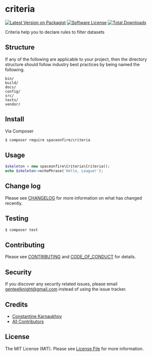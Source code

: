 # criteria

[![Latest Version on Packagist][ico-version]][link-packagist]
[![Software License][ico-license]](LICENSE.md)
[![Total Downloads][ico-downloads]][link-downloads]

Criteria help you to declare rules to filter datasets

## Structure

If any of the following are applicable to your project, then the directory structure should follow industry best practices by being named the following.

```
bin/
build/
docs/
config/
src/
tests/
vendor/
```

## Install

Via Composer

```bash
$ composer require spaceonfire/criteria
```

## Usage

```php
$skeleton = new spaceonfire\Criteria\Criteria();
echo $skeleton->echoPhrase('Hello, League!');
```

## Change log

Please see [CHANGELOG](CHANGELOG.md) for more information on what has changed recently.

## Testing

```bash
$ composer test
```

## Contributing

Please see [CONTRIBUTING](CONTRIBUTING.md) and [CODE_OF_CONDUCT](CODE_OF_CONDUCT.md) for details.

## Security

If you discover any security related issues, please email genteelknight@gmail.com instead of using the issue tracker.

## Credits

- [Constantine Karnaukhov][link-author]
- [All Contributors][link-contributors]

## License

The MIT License (MIT). Please see [License File](LICENSE.md) for more information.

[ico-version]: https://img.shields.io/packagist/v/spaceonfire/criteria.svg?style=flat-square
[ico-license]: https://img.shields.io/badge/license-MIT-brightgreen.svg?style=flat-square
[ico-downloads]: https://img.shields.io/packagist/dt/spaceonfire/criteria.svg?style=flat-square
[link-packagist]: https://packagist.org/packages/spaceonfire/criteria
[link-downloads]: https://packagist.org/packages/spaceonfire/criteria
[link-author]: https://github.com/hustlahusky
[link-contributors]: ../../contributors

